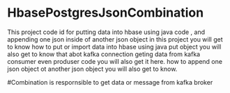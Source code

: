 # HbasePostgresJsonCombination
This project code id for putting data into hbase using java code , and appending one json inside of another json object
in this project you will get to know how to put or import data into hbase using java put object
you will also get to know that abot kafka connection geting data from kafka consumer even produser code you will also get it here.
how to append one json object ot another json object you will also get to know.

#Combination is respornsible to get data or message from kafka broker


